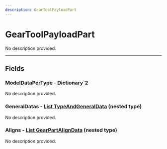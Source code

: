 ```yaml
---
description: GearToolPayloadPart
---
```


# GearToolPayloadPart

No description provided.

***

## Fields

### ModelDataPerType - Dictionary`2

No description provided.

### GeneralDatas - [List TypeAndGeneralData](../nested-types/TypeAndGeneralData.md) (nested type)

No description provided.

### Aligns - [List GearPartAlignData](../nested-types/GearPartAlignData.md) (nested type)

No description provided.
